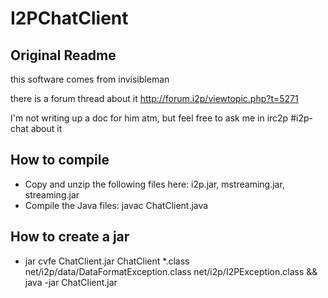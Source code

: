 # I2PChatClient

## Original Readme
this software comes from invisibleman

there is a forum thread about it
http://forum.i2p/viewtopic.php?t=5271

I'm not writing up a doc for him atm, but feel free to ask me in irc2p #i2p-chat about it

## How to compile

- Copy and unzip the following files here: i2p.jar, mstreaming.jar, streaming.jar
- Compile the Java files: javac ChatClient.java

## How to create a jar

- jar cvfe ChatClient.jar ChatClient *.class net/i2p/data/DataFormatException.class net/i2p/I2PException.class && java -jar ChatClient.jar 

